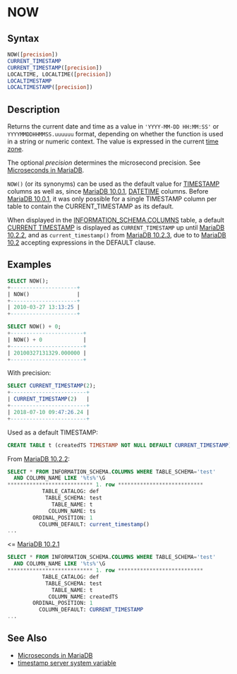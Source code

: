 # NOW

## Syntax

```sql
NOW([precision])
CURRENT_TIMESTAMP
CURRENT_TIMESTAMP([precision])
LOCALTIME, LOCALTIME([precision])
LOCALTIMESTAMP
LOCALTIMESTAMP([precision])
```

## Description

Returns the current date and time as a value in `'YYYY-MM-DD HH:MM:SS'`
or `YYYYMMDDHHMMSS.uuuuuu` format, depending on whether the function is
used in a string or numeric context. The value is expressed in the
current [time zone](/columns-storage-engines-and-plugins/data-types/string-data-types/character-sets/internationalization-and-localization/time-zones/).

The optional <em>precision</em> determines the microsecond precision. See [Microseconds in MariaDB](/built-in-functions/date-time-functions/microseconds-in-mariadb/).

`NOW()` (or its synonyms) can be used as the default value for [TIMESTAMP](/columns-storage-engines-and-plugins/data-types/date-and-time-data-types/timestamp/) columns as well as, since [MariaDB 10.0.1](/kb/en/mariadb-1001-release-notes/), [DATETIME](/columns-storage-engines-and-plugins/data-types/date-and-time-data-types/datetime/) columns. Before [MariaDB 10.0.1](/kb/en/mariadb-1001-release-notes/), it was only possible for a single TIMESTAMP column per table to contain the CURRENT_TIMESTAMP as its default.

When displayed in the [INFORMATION_SCHEMA.COLUMNS](/kb/en/information-schema-columns-table/) table, a default [CURRENT TIMESTAMP](/built-in-functions/date-time-functions/current_timestamp/) is displayed as `CURRENT_TIMESTAMP` up until [MariaDB 10.2.2](/kb/en/mariadb-1022-release-notes/), and as `current_timestamp()` from [MariaDB 10.2.3](/kb/en/mariadb-1023-release-notes/), due to to [MariaDB 10.2](/kb/en/what-is-mariadb-102/) accepting expressions in the DEFAULT clause.

## Examples

```sql
SELECT NOW();
+---------------------+
| NOW()               |
+---------------------+
| 2010-03-27 13:13:25 |
+---------------------+

SELECT NOW() + 0;
+-----------------------+
| NOW() + 0             |
+-----------------------+
| 20100327131329.000000 |
+-----------------------+
```

With precision:

```sql
SELECT CURRENT_TIMESTAMP(2);
+------------------------+
| CURRENT_TIMESTAMP(2)   |
+------------------------+
| 2018-07-10 09:47:26.24 |
+------------------------+
```

Used as a default TIMESTAMP:

```sql
CREATE TABLE t (createdTS TIMESTAMP NOT NULL DEFAULT CURRENT_TIMESTAMP);
```

From [MariaDB 10.2.2](/kb/en/mariadb-1022-release-notes/):

```sql
SELECT * FROM INFORMATION_SCHEMA.COLUMNS WHERE TABLE_SCHEMA='test'
  AND COLUMN_NAME LIKE '%ts%'\G
*************************** 1. row ***************************
           TABLE_CATALOG: def
            TABLE_SCHEMA: test
              TABLE_NAME: t
             COLUMN_NAME: ts
        ORDINAL_POSITION: 1
          COLUMN_DEFAULT: current_timestamp()
...
```

&lt;= [MariaDB 10.2.1](/kb/en/mariadb-1021-release-notes/)

```sql
SELECT * FROM INFORMATION_SCHEMA.COLUMNS WHERE TABLE_SCHEMA='test'
  AND COLUMN_NAME LIKE '%ts%'\G
*************************** 1. row ***************************
           TABLE_CATALOG: def
            TABLE_SCHEMA: test
              TABLE_NAME: t
             COLUMN_NAME: createdTS
        ORDINAL_POSITION: 1
          COLUMN_DEFAULT: CURRENT_TIMESTAMP
...
```

## See Also

- [Microseconds in MariaDB](/built-in-functions/date-time-functions/microseconds-in-mariadb/)
- [timestamp server system variable](/kb/en/server-system-variables/#timestamp)